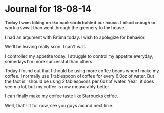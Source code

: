 # Journal for 18-08-14

Today I went biking on the backroads behind our house. I biked enough to work a sweat than went through the greenery to the house.

I had an argument with Fatima today. I wish to apologize for behavior.

We'll be leaving really soon. I can't wait.

I controlled my appetite today. I struggle to control my appetite everyday, somedays I'm more successful than others.

Today I found out that I should be using more coffee beans when I make my coffee. I normally use 1 tablespoon of coffee for every 6.0oz of water. But the fact is I should be using 2 tablespoons per 6oz of water. Yeah, it does seem a lot, but my coffee is now measurably better.

I can finally make my coffee taste like Starbucks coffee.

Well, that's it for now, see you guys around next time.
